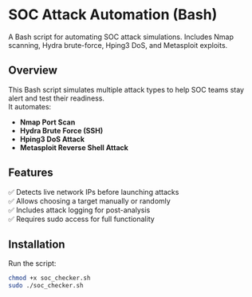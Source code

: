 # SOC Attack Automation (Bash)
A Bash script for automating SOC attack simulations. Includes Nmap scanning, Hydra brute-force, Hping3 DoS, and Metasploit exploits.

## Overview
This Bash script simulates multiple attack types to help SOC teams stay alert and test their readiness.  
It automates:
- **Nmap Port Scan**
- **Hydra Brute Force (SSH)**
- **Hping3 DoS Attack**
- **Metasploit Reverse Shell Attack**

## Features
✅ Detects live network IPs before launching attacks  
✅ Allows choosing a target manually or randomly  
✅ Includes attack logging for post-analysis  
✅ Requires sudo access for full functionality  

## Installation
Run the script:
```bash
chmod +x soc_checker.sh
sudo ./soc_checker.sh
